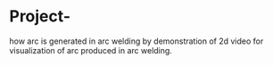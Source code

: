 # Project-
how arc is generated in arc welding by demonstration of 2d video for visualization of arc produced in arc welding.
